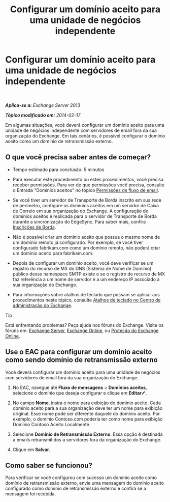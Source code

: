 ﻿---
title: 'Configurar um domínio aceito para uma unidade de negócios independente'
TOCTitle: Configurar um domínio aceito para uma unidade de negócios independente
ms:assetid: bc95dbdc-3669-4c06-ab94-90093bc0dbfd
ms:mtpsurl: https://technet.microsoft.com/pt-br/library/JJ657491(v=EXCHG.150)
ms:contentKeyID: 50486517
ms.date: 05/22/2018
mtps_version: v=EXCHG.150
ms.translationtype: MT
---

# Configurar um domínio aceito para uma unidade de negócios independente

 

_**Aplica-se a:** Exchange Server 2013_

_**Tópico modificado em:** 2014-02-17_

Em algumas situações, você deverá configurar um domínio aceito para uma unidade de negócios independente com servidores de email fora da sua organização do Exchange. Em tais cenários, é possível configurar o domínio aceito como um domínio de retransmissão externo.

## O que você precisa saber antes de começar?

  - Tempo estimado para conclusão: 5 minutos

  - Para executar este procedimento ou estes procedimentos, você precisa receber permissões. Para ver de que permissões você precisa, consulte o Entrada "Domínios aceitos" no tópico [Permissões de fluxo de email](mail-flow-permissions-exchange-2013-help.md).

  - Se você tiver um servidor de Transporte de Borda inscrito em sua rede de perímetro, configure os domínios aceitos em um servidor de Caixa de Correio em sua organização do Exchange. A configuração de domínios aceitos é replicada para o servidor de Transporte de Borda durante a sincronização do EdgeSync. Para saber mais, confira [Inscrições de Borda](edge-subscriptions-exchange-2013-help.md).

  - Não é possível criar um domínio aceito que possua o mesmo nome de um domínio remoto já configurado. Por exemplo, se você tiver configurado fabrikam.com como um domínio remoto, não poderá criar um domínio aceito para fabrikam.com.

  - Depois de configurar um domínio aceito, você deve verificar se um registro do recurso de MX do DNS (Sistema de Nome de Domínio) público desse namespace SMTP existe e se o registro de recurso de MX faz referência a um nome de servidor e a um endereço IP associado à sua organização do Exchange.

  - Para informações sobre atalhos de teclado que possam se aplicar aos procedimentos neste tópico, consulte [Atalhos de teclado no Centro de administração do Exchange](keyboard-shortcuts-in-the-exchange-admin-center-exchange-online-protection-help.md).


> [!TIP]
> Está enfrentando problemas? Peça ajuda nos fóruns do Exchange. Visite os fóruns em: <A href="https://go.microsoft.com/fwlink/p/?linkid=60612">Exchange Server</A>, <A href="https://go.microsoft.com/fwlink/p/?linkid=267542">Exchange Online</A>, ou <A href="https://go.microsoft.com/fwlink/p/?linkid=285351">Proteção do Exchange Online</A>.



## Use o EAC para configurar um domínio aceito como sendo domínio de retransmissão externo

Você deverá configurar um domínio aceito para uma unidade de negócios com servidores de email fora da sua organização do Exchange.

1.  No EAC, navegue até **Fluxo de mensagens** \> **Domínios aceitos**, selecione o domínio que deseja configurar e clique em **Editar**![Ícone de edição](images/JJ218640.6f53ccb2-1f13-4c02-bea0-30690e6ea71d(EXCHG.150).gif "Ícone de edição").

2.  No campo **Nome**, insira o nome para exibição do domínio aceito. Cada domínio aceito para a sua organização deve ter um nome para exibição original. Esse nome pode ser diferente daquele do domínio aceito. Por exemplo, o domínio Contoso.com poderia ter como nome para exibição Domínio Contoso Aceito Localmente.

3.  Selecione **Domínio de Retransmissão Externo**. Essa opção é destinada a emails retransmitidos a servidores fora da organização do Exchange.

4.  Clique em **Salvar**.

## Como saber se funcionou?

Para verificar se você configurou com sucesso um domínio aceito como domínio de retransmissão externo, envie uma mensagem do domínio aceito configurado como domínio de retransmissão externo e confira se a mensagem foi recebida.

